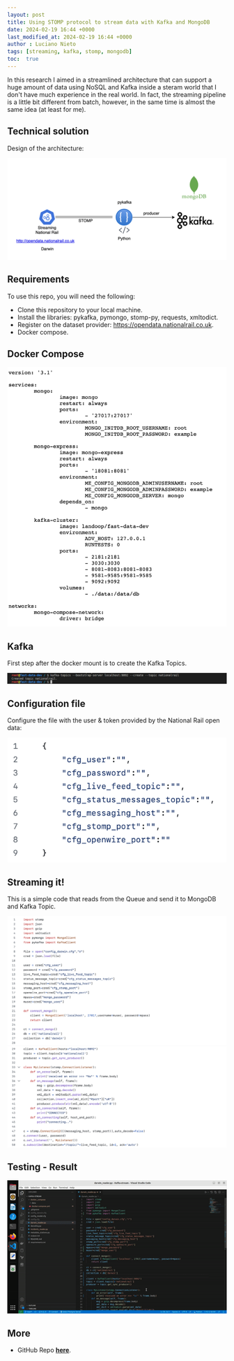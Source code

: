 ```yaml
---
layout: post
title: Using STOMP protocol to stream data with Kafka and MongoDB
date: 2024-02-19 16:44 +0000
last_modified_at: 2024-02-19 16:44 +0000
author : Luciano Nieto
tags: [streaming, kafka, stomp, mongodb]
toc:  true
---
```


In this research I aimed in a streamlined architecture that can support a huge amount of data using NoSQL and Kafka inside a steram world that I don't have much experience in the real world. In fact, the streaming pipeline is a little bit different from batch, however, in the same time is almost the same idea (at least for me).

## Technical solution

Design of the architecture:

![](/imgs/ks1.png)

## Requirements

To use this repo, you will need the following:

- Clone this repository to your local machine.
- Install the libraries: pykafka, pymongo, stomp-py, requests, xmltodict.
- Register on the dataset provider: https://opendata.nationalrail.co.uk.
- Docker compose.

## Docker Compose

![](/imgs/ks2.png)

## Kafka

First step after the docker mount is to create the Kafka Topics.

![](/imgs/ks3.png)

## Configuration file

Configure the file with the user & token provided by the National Rail open data:

![](/imgs/ks4.png)

## Streaming it!

This is a simple code that reads from the Queue and send it to MongoDB and Kafka Topic.

![](/imgs/ks5.png)
![](/imgs/ks6.png)

## Testing - Result

![](/imgs/ks7.gif)





## More

- GitHub Repo **[here](https://github.com/lucnietoX/Kafka-stream/)**.